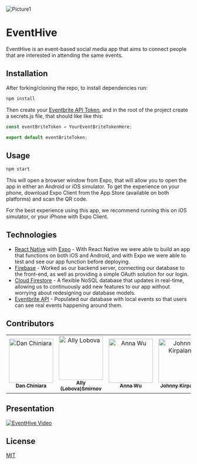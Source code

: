 ![Picture1](https://user-images.githubusercontent.com/35347667/64083745-22d44780-ccf2-11e9-9f81-96c4d21fdfd5.png)

# EventHive

EventHive is an event-based social media app that aims to connect people that are interested in attending the same events.

## Installation

After forking/cloning the repo, to install dependencies run:

```bash
npm install
```

Then create your [Eventbrite API Token](https://www.eventbrite.com/platform), and in the root of the project create a secrets.js file, that should like like this:

```javascript
const eventBriteToken = YourEventBriteTokenHere;

export default eventBriteToken;
```

## Usage

```bash
npm start
```

This will open a browser window from Expo, that will allow you to open the app in either an Android or iOS simulator. To get the experience on your phone, download Expo Client from the App Store (available on both platforms) and scan the QR code.

For the best experience using this app, we recommend running this on iOS simulator, or your iPhone with Expo Client.

## Technologies

- [React Native](https://facebook.github.io/react-native/) with [Expo](https://expo.io/tools) - With React Native we were able to build an app that functions on both iOS and Android, and with Expo we were able to test and see our app function before deploying.
- [Firebase](https://firebase.google.com/) - Worked as our backend server, connecting our database to the front-end, as well as providing a simple OAuth solution for our login.
- [Cloud Firestore](https://firebase.google.com/docs/firestore) - A flexible NoSQL database that updates in real-time, allowing us to continuously add new features to our app without worrying about redesigning our database models.
- [Eventbrite API]() - Populated our database with local events so that users can see real events happening around them.


## Contributors

<table>
  <tr>
    <td align="center"><a href="https://github.com/djchinia"><img src="https://avatars1.githubusercontent.com/u/6266179?s=400&v=4" width="120px;" alt="Dan Chiniara"/><br /><sub><b>Dan Chiniara</b></sub><br /></a></td>
    <td align="center"><a href="https://github.com/StartsAtZero"><img src="https://media-exp1.licdn.com/dms/image/C4D03AQH9UIt_NNFZPA/profile-displayphoto-shrink_200_200/0?e=1591228800&v=beta&t=vtq98-LLRfrIEd7302kUOBYuBYDIpG85QamUJY-vHJc" width="120px;" alt="Ally Lobova"/><br /><sub><b>Ally (Lobova)Smirnov</b></sub></a></td>
    <td align="center"><a href="https://github.com/AnnaYWu"><img src="https://media-exp1.licdn.com/dms/image/C4E03AQGGt6e_G3B0vg/profile-displayphoto-shrink_800_800/0?e=1591228800&v=beta&t=_GvuCVWpQ9cZmwk7OQUSaOvaniOUaxafbAeTjr81wdo" width="120px;" alt="Anna Wu"/><br /><sub><b>Anna Wu</b></sub></a></td>
    <td align="center"><a href="https://github.com/jkirpalani"><img src="https://avatars3.githubusercontent.com/u/49246700?s=400&v=4" width="120px;" alt="Johnny Kirpalani"/><br /><sub><b>Johnny Kirpalani</b></sub></a></td>
  </tr>
</table>

## Presentation 

[![EventHive Video](https://img.youtube.com/vi/5K37kXpwZ4g/0.jpg)](https://www.youtube.com/watch?v=5K37kXpwZ4g)

## License

[MIT](https://choosealicense.com/licenses/mit/)
